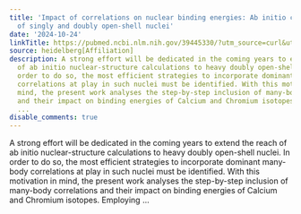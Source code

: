 ```yaml
---
title: 'Impact of correlations on nuclear binding energies: Ab initio calculations
  of singly and doubly open-shell nuclei'
date: '2024-10-24'
linkTitle: https://pubmed.ncbi.nlm.nih.gov/39445330/?utm_source=curl&utm_medium=rss&utm_campaign=pubmed-2&utm_content=1FakS-2QOkCT8HsMOQP1bCRQ4YzyumYOmxmF0moLsQ3dFB1E9V&fc=20220326224207&ff=20241024201603&v=2.18.0.post9+e462414
source: heidelberg[Affiliation]
description: A strong effort will be dedicated in the coming years to extend the reach
  of ab initio nuclear-structure calculations to heavy doubly open-shell nuclei. In
  order to do so, the most efficient strategies to incorporate dominant many-body
  correlations at play in such nuclei must be identified. With this motivation in
  mind, the present work analyses the step-by-step inclusion of many-body correlations
  and their impact on binding energies of Calcium and Chromium isotopes. Employing
  ...
disable_comments: true
---
```

A strong effort will be dedicated in the coming years to extend the reach of ab initio nuclear-structure calculations to heavy doubly open-shell nuclei. In order to do so, the most efficient strategies to incorporate dominant many-body correlations at play in such nuclei must be identified. With this motivation in mind, the present work analyses the step-by-step inclusion of many-body correlations and their impact on binding energies of Calcium and Chromium isotopes. Employing ...